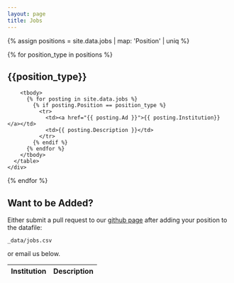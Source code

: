```yaml
---
layout: page
title: Jobs
---
```


{% assign positions = site.data.jobs | map: 'Position' | uniq %}

{% for position_type in positions %}
  <section>
    <h2>{{position_type}}</h2>
    <div class="table-wrapper">
      <table>
        <thead>
          <tr>
            <th>Institution</th>
            <th>Description</th>
          </tr>
        </thead>

        <tbody>
          {% for posting in site.data.jobs %}
            {% if posting.Position == position_type %}
              <tr>
                <td><a href="{{ posting.Ad }}">{{ posting.Institution}}</a></td>
                <td>{{ posting.Description }}</td>
              </tr>
            {% endif %}
          {% endfor %}
        </tbody>
      </table>
    </div>
  </section>
{% endfor %}


<h2>Want to be Added?</h2>
Either submit a pull request to our <a href="https://github.com/computational-san/computational-san.github.io">github page</a> after adding your position to the datafile:
<br>
<pre><code>_data/jobs.csv</code></pre>
or email us below.
